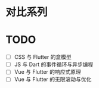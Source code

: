 # 对比系列

# TODO

- [ ] CSS 与 Flutter 的盒模型
- [ ] JS 与 Dart 的事件循环与异步编程
- [ ] Vue 与 Flutter 的响应式原理
- [ ] Vue 与 Flutter 的无限滚动与优化
